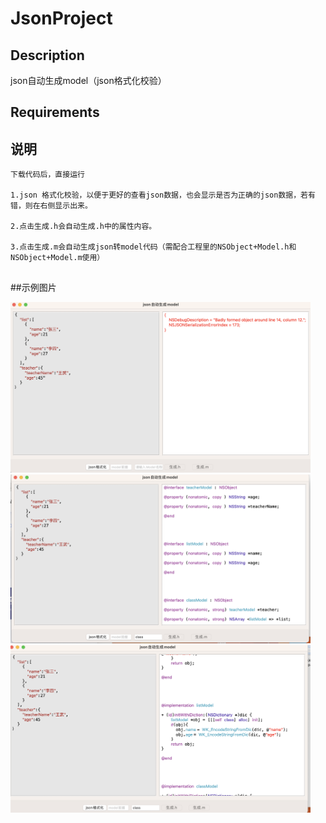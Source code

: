 # JsonProject
## Description

json自动生成model（json格式化校验）

## Requirements

## 说明

```
下载代码后，直接运行

1.json 格式化校验，以便于更好的查看json数据，也会显示是否为正确的json数据，若有错，则在右侧显示出来。

2.点击生成.h会自动生成.h中的属性内容。

3.点击生成.m会自动生成json转model代码（需配合工程里的NSObject+Model.h和NSObject+Model.m使用）


```

##示例图片

<div >
<img src = "https://github.com/wkwl/ImageSpec/blob/master/JsonProject/jsonCheck.png" width="480" />

<img src = "https://github.com/wkwl/ImageSpec/blob/master/JsonProject/modelH.png" width="480" />

<img src = "https://github.com/wkwl/ImageSpec/blob/master/JsonProject/modelM.png" width="480" />
</div>
